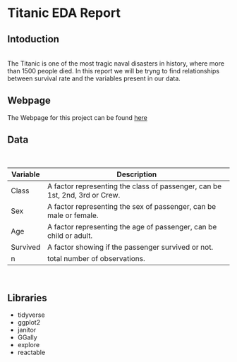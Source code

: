 # Titanic EDA Report

## Intoduction
<br>
The Titanic is one of the most tragic naval disasters in history, where more than 1500 people died. 
In this report we will be tryng to find relationships between survival rate and the variables present in our data. 

<br>

## Webpage

The Webpage for this project can be found [here](https://mhaln3mi.github.io/Portfolio-Project-1/Report.html)

## Data 
<br>

| Variable      | Description |
| ----------- | ----------- |
| Class      | A factor representing the class of passenger, can be 1st, 2nd, 3rd or Crew.       |
| Sex   | A factor representing the sex of passenger, can be male or female.       |
| Age   | A factor representing the age of passenger, can be child or adult.        |
| Survived   | A factor showing if the passenger survived or not.        |
| n   | total number of observations.        |

 <br>
 
 ## Libraries
 
- tidyverse
- ggplot2
- janitor
- GGally
- explore
- reactable
